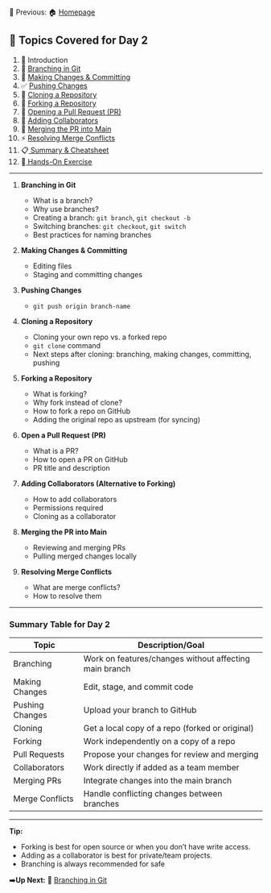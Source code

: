📌 Previous: 🏠 [Homepage](../README.md)

## 🤝 Topics Covered for Day 2
1. 🚀 Introduction
2. 🌿 [Branching in Git](./2-2-branching.md)
3. 📝 [Making Changes & Committing](./2-3-making-changes.md)
4. ✅ [Pushing Changes](./2-4-pushing-changes.md)
5. 🔄 [Cloning a Repository](./2-5-cloning.md)
6. 🍴 [Forking a Repository](./2-6-forking.md)
7. 🔁 [Opening a Pull Request (PR)](./2-7-pull-requests.md)
8. 👥 [Adding Collaborators](./2-8-collaborators.md)
9. 🔀 [Merging the PR into Main](./2-9-merging.md)
10. ⚡ [Resolving Merge Conflicts](./2-10-merge-conflicts.md)
11. 📋[ Summary & Cheatsheet](./2-11-summary-cheatsheets.md)
12.  📝[ Hands-On Exercise](./2-12-task.md) 


---

1. **Branching in Git**
   - What is a branch?
   - Why use branches?
   - Creating a branch: `git branch`, `git checkout -b`
   - Switching branches: `git checkout`, `git switch`
   - Best practices for naming branches

2. **Making Changes & Committing**
   - Editing files
   - Staging and committing changes

3. **Pushing Changes**
   - `git push origin branch-name`

4. **Cloning a Repository**
   - Cloning your own repo vs. a forked repo
   - `git clone` command
   - Next steps after cloning: branching, making changes, committing, pushing

5. **Forking a Repository**
   - What is forking?
   - Why fork instead of clone?
   - How to fork a repo on GitHub
   - Adding the original repo as upstream (for syncing)

6. **Open a Pull Request (PR)**
   - What is a PR?
   - How to open a PR on GitHub
   - PR title and description

7. **Adding Collaborators (Alternative to Forking)**
   - How to add collaborators
   - Permissions required
   - Cloning as a collaborator

8. **Merging the PR into Main**
   - Reviewing and merging PRs
   - Pulling merged changes locally

9. **Resolving Merge Conflicts**
   - What are merge conflicts?
   - How to resolve them

---

### Summary Table for Day 2

| Topic                | Description/Goal                                              |
|----------------------|--------------------------------------------------------------|
| Branching            | Work on features/changes without affecting main branch        |
| Making Changes       | Edit, stage, and commit code                                 |
| Pushing Changes      | Upload your branch to GitHub                                 |
| Cloning              | Get a local copy of a repo (forked or original)              |
| Forking              | Work independently on a copy of a repo                       |
| Pull Requests        | Propose your changes for review and merging                   |
| Collaborators        | Work directly if added as a team member                      |
| Merging PRs          | Integrate changes into the main branch                       |
| Merge Conflicts      | Handle conflicting changes between branches                   |

---

**Tip:**  
- Forking is best for open source or when you don’t have write access.
- Adding as a collaborator is best for private/team projects.
- Branching is always recommended for safe


➡️**Up Next:** 🌿 [Branching in Git](./2-2-branching.md)